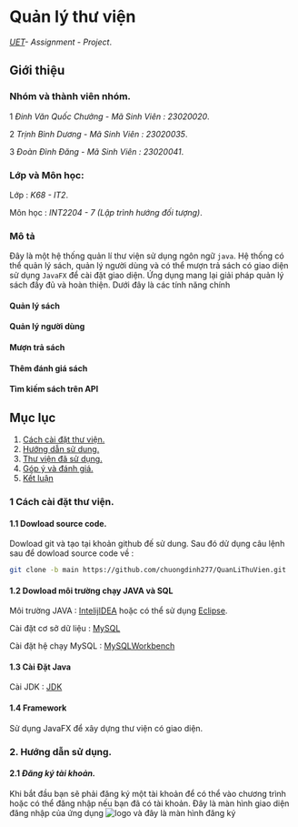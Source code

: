 # Quản lý thư viện
*[UET](https://uet.vnu.edu.vn)- Assignment - Project*.

## Giới thiệu

### Nhóm và thành viên nhóm.

  1 *Đinh Văn Quốc Chưởng - Mã Sinh Viên : 23020020*.
  
  2 *Trịnh Bình Dương     - Mã Sinh Viên : 23020035*.
  
  3 *Đoàn Đình Đăng       - Mã Sinh Viên : 23020041*.

### Lớp và Môn học:

  Lớp : *K68 - IT2*.

  Môn học : *INT2204 - 7 (Lập trình hướng đối tượng)*.
### Mô tả
  Đây là một hệ thống quản lí thư viện sử dụng ngôn ngữ `java`. Hệ thống có thể quản lý sách, quản lý người dùng và có thể mượn trả sách có giao diện sử dụng `JavaFX` để cài đặt giao diện. Ứng dụng mang lại giải pháp quản lý sách đầy đủ và hoàn thiện. Dưới đây là các tính năng chính 
  #### Quản lý sách
  #### Quản lý người dùng
  #### Mượn trả sách
  #### Thêm đánh giá sách
  #### Tìm kiếm sách trên API
## Mục lục
1. [ Cách cài đặt thư viện.](#1-cách-cài-đặt-thư-viện)
2. [ Hướng dẫn sử dung.]()
3. [ Thư viện đã sử dụng.]()
4. [ Góp ý và đánh giá.]()
5. [ Kết luận]()
  
### 1 Cách cài đặt thư viện.
#### 1.1 Dowload source code.
  Dowload git và tạo tại khoản github đế sử dung. Sau đó dử dụng câu lệnh sau để dowload source code về : 

```bash
git clone -b main https://github.com/chuongdinh277/QuanLiThuVien.git
```
#### 1.2 Dowload môi trường chạy JAVA và SQL

  Môi trường JAVA : [IntelijIDEA](https://www.jetbrains.com/idea/download/?section=windows)
  hoặc có thể sử dụng [Eclipse](https://www.eclipse.org/downloads/).
  
  Cài đặt cơ sở dữ liệu : [MySQL](https://www.mysql.com/downloads)

  Cài đặt hệ chạy MySQL : [MySQLWorkbench](https://dev.mysql.com/downloads/workbench/)

#### 1.3 Cài Đặt Java

  Cài JDK : [JDK](https://www.oracle.com/java/technologies/downloads/)
  
#### 1.4 Framework

  Sử dụng JavaFX để xây dựng thư viện có giao diện.
### 2. Hướng dẫn sử dụng.

#### 2.1 *Đăng ký tài khoản.*
Khi bắt đầu bạn sẽ phải đăng ký một tài khoản để có thể vào chương trình hoặc có thể đăng nhập nếu bạn đã có tài khoản. Đây là màn hình giao diện đăng nhập của ứng dụng ![logo](https://drive.google.com/file/d/1HRYf8LTkfE7uHKek5OnYcVfPuk0jlAVt/view?usp=drive_link) và đây là màn hình đăng ký 
   

